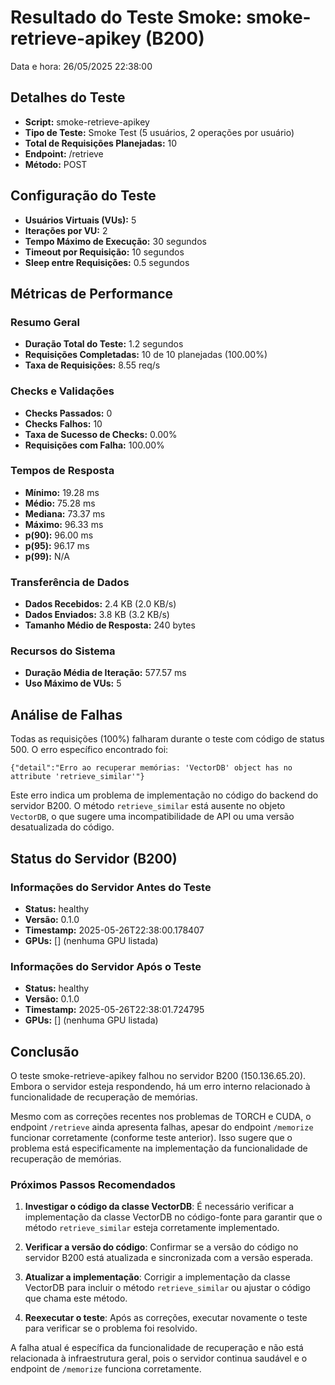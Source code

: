 # Resultado do Teste Smoke: smoke-retrieve-apikey (B200)

Data e hora: 26/05/2025 22:38:00

## Detalhes do Teste

* **Script:** smoke-retrieve-apikey
* **Tipo de Teste:** Smoke Test (5 usuários, 2 operações por usuário)
* **Total de Requisições Planejadas:** 10
* **Endpoint:** /retrieve
* **Método:** POST

## Configuração do Teste

* **Usuários Virtuais (VUs):** 5
* **Iterações por VU:** 2
* **Tempo Máximo de Execução:** 30 segundos
* **Timeout por Requisição:** 10 segundos
* **Sleep entre Requisições:** 0.5 segundos

## Métricas de Performance

### Resumo Geral
* **Duração Total do Teste:** 1.2 segundos
* **Requisições Completadas:** 10 de 10 planejadas (100.00%)
* **Taxa de Requisições:** 8.55 req/s

### Checks e Validações
* **Checks Passados:** 0
* **Checks Falhos:** 10
* **Taxa de Sucesso de Checks:** 0.00%
* **Requisições com Falha:** 100.00%

### Tempos de Resposta
* **Mínimo:** 19.28 ms
* **Médio:** 75.28 ms
* **Mediana:** 73.37 ms
* **Máximo:** 96.33 ms
* **p(90):** 96.00 ms
* **p(95):** 96.17 ms
* **p(99):** N/A

### Transferência de Dados
* **Dados Recebidos:** 2.4 KB (2.0 KB/s)
* **Dados Enviados:** 3.8 KB (3.2 KB/s)
* **Tamanho Médio de Resposta:** 240 bytes

### Recursos do Sistema
* **Duração Média de Iteração:** 577.57 ms
* **Uso Máximo de VUs:** 5

## Análise de Falhas

Todas as requisições (100%) falharam durante o teste com código de status 500. O erro específico encontrado foi:

```
{"detail":"Erro ao recuperar memórias: 'VectorDB' object has no attribute 'retrieve_similar'"}
```

Este erro indica um problema de implementação no código do backend do servidor B200. O método `retrieve_similar` está ausente no objeto `VectorDB`, o que sugere uma incompatibilidade de API ou uma versão desatualizada do código.

## Status do Servidor (B200)

### Informações do Servidor Antes do Teste
* **Status:** healthy
* **Versão:** 0.1.0
* **Timestamp:** 2025-05-26T22:38:00.178407
* **GPUs:** [] (nenhuma GPU listada)

### Informações do Servidor Após o Teste
* **Status:** healthy
* **Versão:** 0.1.0
* **Timestamp:** 2025-05-26T22:38:01.724795
* **GPUs:** [] (nenhuma GPU listada)

## Conclusão

O teste smoke-retrieve-apikey falhou no servidor B200 (150.136.65.20). Embora o servidor esteja respondendo, há um erro interno relacionado à funcionalidade de recuperação de memórias.

Mesmo com as correções recentes nos problemas de TORCH e CUDA, o endpoint `/retrieve` ainda apresenta falhas, apesar do endpoint `/memorize` funcionar corretamente (conforme teste anterior). Isso sugere que o problema está especificamente na implementação da funcionalidade de recuperação de memórias.

### Próximos Passos Recomendados

1. **Investigar o código da classe VectorDB**: É necessário verificar a implementação da classe VectorDB no código-fonte para garantir que o método `retrieve_similar` esteja corretamente implementado.

2. **Verificar a versão do código**: Confirmar se a versão do código no servidor B200 está atualizada e sincronizada com a versão esperada.

3. **Atualizar a implementação**: Corrigir a implementação da classe VectorDB para incluir o método `retrieve_similar` ou ajustar o código que chama este método.

4. **Reexecutar o teste**: Após as correções, executar novamente o teste para verificar se o problema foi resolvido.

A falha atual é específica da funcionalidade de recuperação e não está relacionada à infraestrutura geral, pois o servidor continua saudável e o endpoint de `/memorize` funciona corretamente.